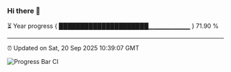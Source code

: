 ### Hi there 👋

⏳ Year progress { █████████████████████▁▁▁▁▁▁▁▁▁ } 71.90 %

---

⏰ Updated on Sat, 20 Sep 2025 10:39:07 GMT

![Progress Bar CI](https://github.com/IshwaranRudhara/GIT-ACTION/workflows/Progress%20Bar%20CI/badge.svg)
